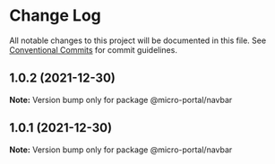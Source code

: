 # Change Log

All notable changes to this project will be documented in this file.
See [Conventional Commits](https://conventionalcommits.org) for commit guidelines.

## 1.0.2 (2021-12-30)

**Note:** Version bump only for package @micro-portal/navbar





## 1.0.1 (2021-12-30)

**Note:** Version bump only for package @micro-portal/navbar
